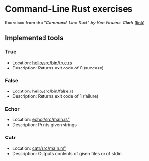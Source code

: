 # Command-Line Rust exercises
Exercises from the *"Command-Line Rust" by Ken Youens-Clark* ([link](https://www.oreilly.com/library/view/command-line-rust/9781098109424/))

## Implemented tools
### True
* Location: [hello/src/bin/true.rs](hello/src/bin/true.rs)
* Description: Returns exit code of 0 (success)

### False
* Location: [hello/src/bin/false.rs](hello/src/bin/false.rs)
* Description: Returns exit code of 1 (failure)


### Echor
* Location: [echor/src/main.rs"](echor/src/main.rs)
* Description: Prints given strings

### Catr
* Location: [catr/src/main.rs"](catr/src/main.rs)
* Description: Outputs contents of given files or of stdin